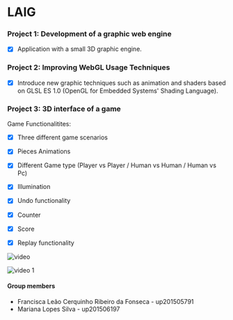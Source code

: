 # LAIG 

### Project 1: Development of a graphic web engine

- [x] Application with a small 3D graphic engine.

### Project 2: Improving WebGL Usage Techniques

- [x] Introduce new graphic techniques such as animation and shaders based on GLSL ES 1.0 (OpenGL for Embedded Systems' Shading Language).


### Project 3: 3D interface of a game

Game Functionalitites: 

- [x] Three different game scenarios
- [x] Pieces Animations
- [x] Different Game type (Player vs Player / Human vs Human / Human vs Pc) 
- [X] Illumination
- [x] Undo functionality 
- [X] Counter
- [X] Score
- [X] Replay functionality


![video](https://user-images.githubusercontent.com/22794956/34442810-9d1e4bac-ecbc-11e7-9982-2945014af4ed.gif)

![video 1](https://user-images.githubusercontent.com/22794956/34443318-3b4c4bec-ecbf-11e7-9bc9-c3fc0004ddbb.gif)

#### Group members

- Francisca Leão Cerquinho Ribeiro da Fonseca - up201505791
- Mariana Lopes Silva - up201506197


